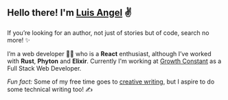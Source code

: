 ## Hello there! I'm [Luis Angel](https://luisangel.me/) ✌️
If you’re looking for an author, not just of stories but of code, search no more! ✨


I’m a web developer 🧑‍💻 who is a **React** enthusiast, although I’ve worked with **Rust**, **Phyton** and **Elixir**. Currently I'm working at [Growth Constant](http://growthconstant.com/) as a Full Stack Web Developer. 


*Fun fact:* Some of my free time goes to [creative writing](https://www.wattpad.com/user/LinkSake), but I aspire to do some technical writing too! ✍️
